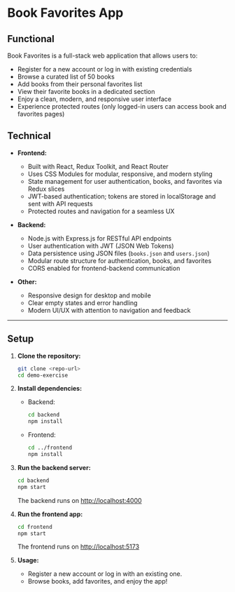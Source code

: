 # Book Favorites App

## Functional

Book Favorites is a full-stack web application that allows users to:
- Register for a new account or log in with existing credentials
- Browse a curated list of 50 books
- Add books from their personal favorites list
- View their favorite books in a dedicated section
- Enjoy a clean, modern, and responsive user interface
- Experience protected routes (only logged-in users can access book and favorites pages)

## Technical

- **Frontend:**
  - Built with React, Redux Toolkit, and React Router
  - Uses CSS Modules for modular, responsive, and modern styling
  - State management for user authentication, books, and favorites via Redux slices
  - JWT-based authentication; tokens are stored in localStorage and sent with API requests
  - Protected routes and navigation for a seamless UX

- **Backend:**
  - Node.js with Express.js for RESTful API endpoints
  - User authentication with JWT (JSON Web Tokens)
  - Data persistence using JSON files (`books.json` and `users.json`)
  - Modular route structure for authentication, books, and favorites
  - CORS enabled for frontend-backend communication

- **Other:**
  - Responsive design for desktop and mobile
  - Clear empty states and error handling
  - Modern UI/UX with attention to navigation and feedback

---


## Setup

1. **Clone the repository:**
   ```bash
   git clone <repo-url>
   cd demo-exercise
   ```

2. **Install dependencies:**
   - Backend:
     ```bash
     cd backend
     npm install
     ```
   - Frontend:
     ```bash
     cd ../frontend
     npm install
     ```

3. **Run the backend server:**
   ```bash
   cd backend
   npm start
   ```
   The backend runs on [http://localhost:4000](http://localhost:4000)

4. **Run the frontend app:**
   ```bash
   cd frontend
   npm start
   ```
   The frontend runs on [http://localhost:5173](http://localhost:5173)

5. **Usage:**
   - Register a new account or log in with an existing one.
   - Browse books, add favorites, and enjoy the app!
